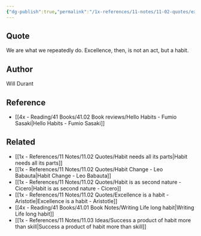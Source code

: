 ```yaml
---
{"dg-publish":true,"permalink":"/1x-references/11-notes/11-02-quotes/excellence-is-not-an-act-but-a-habit-will-durant/","title":"structure note","dgShowBacklinks":false}
---
```



## Quote
We are what we repeatedly do. Excellence, then, is not an act, but a habit.

## Author
Will Durant

## Reference
- [[4x - Reading/41 Books/41.02 Book reviews/Hello Habits - Fumio Sasaki\|Hello Habits - Fumio Sasaki]]

## Related
- [[1x - References/11 Notes/11.02 Quotes/Habit needs all its parts\|Habit needs all its parts]]
- [[1x - References/11 Notes/11.02 Quotes/Habit Change - Leo Babauta\|Habit Change - Leo Babauta]]
- [[1x - References/11 Notes/11.02 Quotes/Habit is as second nature - Cicero\|Habit is as second nature - Cicero]]
- [[1x - References/11 Notes/11.02 Quotes/Excellence is a habit - Aristotle\|Excellence is a habit - Aristotle]]
- [[4x - Reading/41 Books/41.01 Book Notes/Writing Life long habit\|Writing Life long habit]]
- [[1x - References/11 Notes/11.03 Ideas/Success a product of habit more than skill\|Success a product of habit more than skill]]